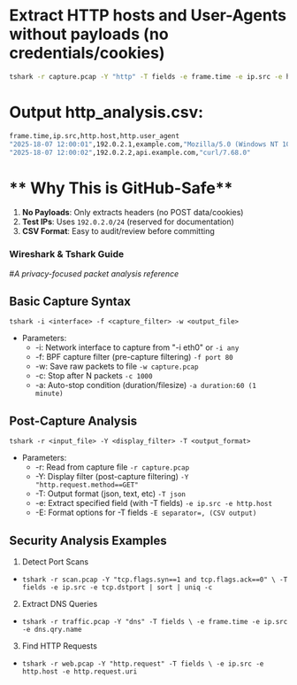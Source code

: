 # Extract HTTP hosts and User-Agents without payloads (no credentials/cookies)
```bash
tshark -r capture.pcap -Y "http" -T fields -e frame.time -e ip.src -e http.host -e http.user_agent -E header=y -E separator=, > http_analysis.csv
```
# Output http_analysis.csv:
```bash
frame.time,ip.src,http.host,http.user_agent
"2025-18-07 12:00:01",192.0.2.1,example.com,"Mozilla/5.0 (Windows NT 10.0)"
"2025-18-07 12:00:02",192.0.2.2,api.example.com,"curl/7.68.0"
```
# ** Why This is GitHub-Safe**
1. **No Payloads**: Only extracts headers (no POST data/cookies)  
2. **Test IPs**: Uses `192.0.2.0/24` (reserved for documentation)  
3. **CSV Format**: Easy to audit/review before committing

### Wireshark & Tshark Guide
#*A privacy-focused packet analysis reference*

## Basic Capture Syntax
`tshark -i <interface> -f <capture_filter> -w <output_file>`
- Parameters:
  - -i: Network interface to capture from "-i eth0" or `-i any`
  - -f: BPF capture filter (pre-capture filtering) `-f port 80`
  - -w: Save raw packets to file `-w capture.pcap`
  - -c: Stop after N packets `-c 1000`
  - -a: Auto-stop condition (duration/filesize) `-a duration:60 (1 minute)`

## Post-Capture Analysis
`tshark -r <input_file> -Y <display_filter> -T <output_format>`
- Parameters:
  - -r: Read from capture file `-r capture.pcap`
  - -Y: Display filter (post-capture filtering) `-Y "http.request.method==GET"`
  - -T: Output format (json, text, etc) `-T json`
  - -e: Extract specified field (with -T fields) `-e ip.src -e http.host`
  - -E: Format options for -T fields `-E separator=, (CSV output)`

## Security Analysis Examples
1. Detect Port Scans
  - `tshark -r scan.pcap -Y "tcp.flags.syn==1 and tcp.flags.ack==0" \
  -T fields -e ip.src -e tcp.dstport | sort | uniq -c`
2. Extract DNS Queries
  - `tshark -r traffic.pcap -Y "dns" -T fields \
  -e frame.time -e ip.src -e dns.qry.name `
3. Find HTTP Requests
  - `tshark -r web.pcap -Y "http.request" -T fields \
  -e ip.src -e http.host -e http.request.uri`
